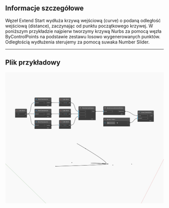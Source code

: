 ## Informacje szczegółowe
Węzeł Extend Start wydłuża krzywą wejściową (curve) o podaną odległość wejściową (distance), zaczynając od punktu początkowego krzywej. W poniższym przykładzie najpierw tworzymy krzywą Nurbs za pomocą węzła ByControlPoints na podstawie zestawu losowo wygenerowanych punktów. Odległością wydłużenia sterujemy za pomocą suwaka Number Slider.
___
## Plik przykładowy

![ExtendStart](./Autodesk.DesignScript.Geometry.Curve.ExtendStart_img.jpg)

